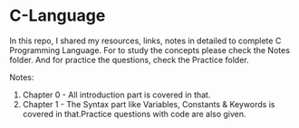 # C-Language
In this repo, I shared my resources, links, notes in detailed to complete C Programming Language.
For to study the concepts please check the Notes folder.
And for practice the questions, check the Practice folder.

Notes:
1. Chapter 0 - All introduction part is covered in that.
2. Chapter 1 - The Syntax part like Variables, Constants & Keywords is covered in that.Practice questions with code are also given.
